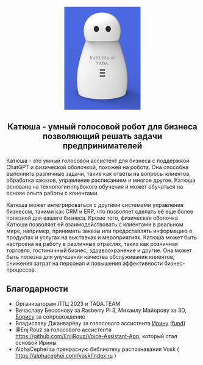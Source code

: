 <p align="center">
  <img src="media/Katusha.jpg" alt="Katusha" width="200"/>
</p>

<h2 align="center">Катюша - умный голосовой робот для бизнеса позволяющий решать задачи предпринимателей</h2>

Катюша - это умный голосовой ассистент для бизнеса с поддержкой ChatGPT и физической оболочкой, похожей на робота. Она способна выполнять различные задачи, такие как ответы на вопросы клиентов, обработка заказов, управление расписанием и многое другое. Катюша основана на технологии глубокого обучения и может обучаться на основе опыта работы с клиентами. 

Катюша может интегрироваться с другими системами управления бизнесом, такими как CRM и ERP, что позволяет сделать её еще более полезной для вашего бизнеса. Кроме того, физическая оболочка Катюши позволяет ей взаимодействовать с клиентами в реальном мире, например, принимать заказы или предоставлять информацию о продуктах и услугах на выставках и мероприятиях. Катюша может быть настроена на работу в различных отраслях, таких как розничная торговля, гостиничный бизнес, здравоохранение и другие. Она может быть полезна для улучшения качества обслуживания клиентов, снижения затрат на персонал и повышения эффективности бизнес-процессов.

## Благодарности

- Организаторам ЛТЦ 2023 и TADA.TEAM
- Вечаславу Бессонову за Rasberry Pi 3, Михаилу Майорову за 3D, [Борису](https://t.me/hardhead_it_tbilisi) за сопровождение
- Владиславу Джанварёву за голосового ассистента [Ирину](https://github.com/janvarev/Irene-Voice-Assistant) ([fund](https://boosty.to/irene-voice))
- @EnjiRouz за голосового ассистента https://github.com/EnjiRouz/Voice-Assistant-App, который стал основой Ирины
- AlphaCephei за прекрасную библиотеку распознавания Vosk ( https://alphacephei.com/vosk/index.ru )
